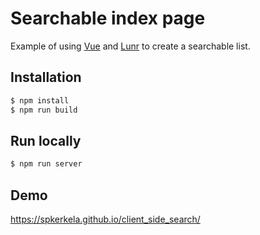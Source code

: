 # Searchable index page

Example of using [Vue](https://vuejs.org/) and [Lunr](https://lunrjs.com) to create a searchable list.

## Installation

```bash
$ npm install
$ npm run build
```

## Run locally

```bash
$ npm run server
```

## Demo

https://spkerkela.github.io/client_side_search/
